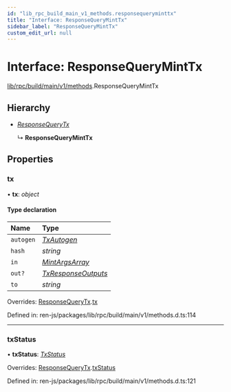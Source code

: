 ```yaml
---
id: "lib_rpc_build_main_v1_methods.responsequeryminttx"
title: "Interface: ResponseQueryMintTx"
sidebar_label: "ResponseQueryMintTx"
custom_edit_url: null
---
```


# Interface: ResponseQueryMintTx

[lib/rpc/build/main/v1/methods](../modules/lib_rpc_build_main_v1_methods.md).ResponseQueryMintTx

## Hierarchy

- [*ResponseQueryTx*](lib_rpc_build_main_v1_methods.responsequerytx.md)

  ↳ **ResponseQueryMintTx**

## Properties

### tx

• **tx**: *object*

#### Type declaration

| Name | Type |
| :------ | :------ |
| `autogen` | [*TxAutogen*](../modules/lib_rpc_build_main_v1_transaction.md#txautogen) |
| `hash` | *string* |
| `in` | [*MintArgsArray*](../modules/lib_rpc_build_main_v1_transaction.md#mintargsarray) |
| `out?` | [*TxResponseOutputs*](../modules/lib_rpc_build_main_v1_transaction.md#txresponseoutputs) |
| `to` | *string* |

Overrides: [ResponseQueryTx](lib_rpc_build_main_v1_methods.responsequerytx.md).[tx](lib_rpc_build_main_v1_methods.responsequerytx.md#tx)

Defined in: ren-js/packages/lib/rpc/build/main/v1/methods.d.ts:114

___

### txStatus

• **txStatus**: [*TxStatus*](../enums/lib_interfaces_build_main_types.txstatus.md)

Overrides: [ResponseQueryTx](lib_rpc_build_main_v1_methods.responsequerytx.md).[txStatus](lib_rpc_build_main_v1_methods.responsequerytx.md#txstatus)

Defined in: ren-js/packages/lib/rpc/build/main/v1/methods.d.ts:121
